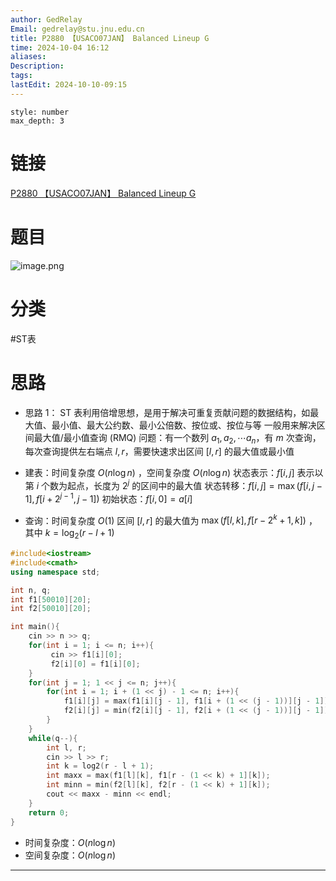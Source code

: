 ```yaml
---
author: GedRelay
Email: gedrelay@stu.jnu.edu.cn
title: P2880 【USACO07JAN】 Balanced Lineup G
time: 2024-10-04 16:12
aliases: 
Description: 
tags: 
lastEdit: 2024-10-10-09:15
---
```


```toc
style: number
max_depth: 3
```

# 链接
[P2880 【USACO07JAN】 Balanced Lineup G](https://www.luogu.com.cn/problem/P2880) 

# 题目
![image.png](https://ged-pic-bed.oss-cn-guangzhou.aliyuncs.com/img/202410041612504.png)


# 分类
#ST表 

# 思路
- 思路 1：
ST 表利用倍增思想，是用于解决可重复贡献问题的数据结构，如最大值、最小值、最大公约数、最小公倍数、按位或、按位与等
一般用来解决区间最大值/最小值查询 (RMQ) 问题：有一个数列 ${a_{1} ,a_{2} ,\cdots a_{n}  }$，有 ${m }$ 次查询，每次查询提供左右端点 ${l,r }$，需要快速求出区间 ${\left[ l,r \right]  }$ 的最大值或最小值

- 建表：时间复杂度 ${O\left( n\log n \right)  }$ ，空间复杂度 ${O\left( n\log n \right)  }$ 
状态表示：${f\left[ i,j \right]  }$ 表示以第 ${i }$ 个数为起点，长度为 ${2^{j}  }$ 的区间中的最大值
状态转移：${f\left[ i,j \right] =\max\left( f\left[ i,j-1 \right] ,f\left[ i+2^{j-1},j-1  \right]  \right)  }$ 
初始状态：${f\left[ i,0 \right] =a\left[ i \right]  }$ 
- 查询：时间复杂度 ${O\left( 1 \right)  }$ 
区间 ${\left[ l,r \right]  }$ 的最大值为 ${\max\left( f\left[ l,k \right] ,f\left[ r-2^{k} +1 ,k\right]  \right)  }$ ，其中 ${k=\log _{2} \left( r-l+1 \right)  }$ 


```cpp
#include<iostream>
#include<cmath>
using namespace std;

int n, q;
int f1[50010][20];
int f2[50010][20];

int main(){
    cin >> n >> q;
    for(int i = 1; i <= n; i++){
         cin >> f1[i][0];
         f2[i][0] = f1[i][0];
    }
    for(int j = 1; 1 << j <= n; j++){
        for(int i = 1; i + (1 << j) - 1 <= n; i++){
            f1[i][j] = max(f1[i][j - 1], f1[i + (1 << (j - 1))][j - 1]);
            f2[i][j] = min(f2[i][j - 1], f2[i + (1 << (j - 1))][j - 1]);
        }
    }
    while(q--){
        int l, r;
        cin >> l >> r;
        int k = log2(r - l + 1);
        int maxx = max(f1[l][k], f1[r - (1 << k) + 1][k]);
        int minn = min(f2[l][k], f2[r - (1 << k) + 1][k]);
        cout << maxx - minn << endl;
    }
    return 0;
}
```


- 时间复杂度：${O\left( n\log n \right)  }$ 
- 空间复杂度：${O\left( n\log n \right)  }$ 


---

